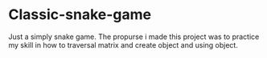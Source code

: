 # Classic-snake-game
Just a simply snake game. The propurse i made this project was to practice my skill in how to traversal matrix and create object and using object.
